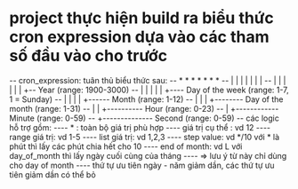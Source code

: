 # project thực hiện build ra biểu thức cron expression dựa vào các tham số đầu vào cho trước

-- cron_expression: tuân thủ biểu thức sau:
-- * * * * * * *
-- | | | | | | |
-- | | | | | | +-- Year (range: 1900-3000)
-- | | | | | +---- Day of the week (range: 1-7, 1 = Sunday)
-- | | | | +------ Month (range: 1-12)
-- | | | +-------- Day of the month (range: 1-31)
-- | | +---------- Hour (range: 0-23)
-- | +------------ Minute (range: 0-59)
-- +-------------- Second (range: 0-59)
-- các logic hỗ trợ gồm:
---- * : toàn bộ giá trị phù hợp
---- giá trị cụ thể : vd 12
---- range giá trị: vd 1-5
---- list giá trị: vd 1,2,3
---- step value: vd */10 với * là phút thì lấy các phút chia hết cho 10
---- end of month: vd L với day_of_month thì lấy ngày cuối cùng của tháng
---- => lưu ý từ này chỉ dùng cho day of month
---- thứ tự ưu tiên ngày - năm giảm dần, các thứ tự ưu tiên giảm dần có thể bỏ